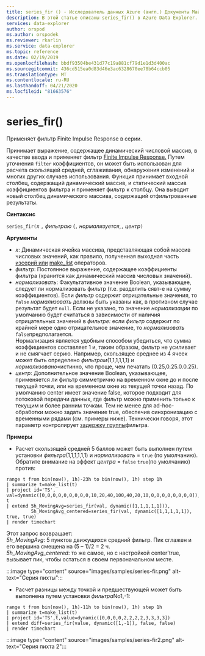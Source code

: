 ```yaml
---
title: series_fir () - Исследователь данных Azure (англ.) Документы Майкрософт
description: В этой статье описаны series_fir() в Azure Data Explorer.
services: data-explorer
author: orspod
ms.author: orspodek
ms.reviewer: rkarlin
ms.service: data-explorer
ms.topic: reference
ms.date: 02/19/2019
ms.openlocfilehash: bbdf93504be431d77c19a881cf79d1e1d3d400ac
ms.sourcegitcommit: 436cd515ea0d83d46e3ac6328670ee78b64ccb05
ms.translationtype: MT
ms.contentlocale: ru-RU
ms.lasthandoff: 04/21/2020
ms.locfileid: "81663576"
---
```

# <a name="series_fir"></a>series_fir()

Применяет фильтр Finite Impulse Response в серии.  

Принимает выражение, содержащее динамический числовой массив, в качестве ввода и применяет фильтр [Finite Impulse Response.](https://en.wikipedia.org/wiki/Finite_impulse_response) Путем уточнения `filter` коэффициентов, он может быть использован для расчета скользящей средней, сглаживания, обнаружения изменений и многих других случаев использования. Функция принимает входной столбец, содержащий динамический массив, и статический массив коэффициентов фильтра и применяет фильтр к столбцу. Она выводит новый столбец динамического массива, содержащий отфильтрованные результаты.  

**Синтаксис**

`series_fir(`*х* `,` *фильтраю* (`,` *нормализуется*,`,` *центр*`)`

**Аргументы**

* *x*: Динамическая ячейка массива, представляющая собой массив числовых значений, как правило, полученная выходная часть [изсерий или](make-seriesoperator.md) [make_list](makelist-aggfunction.md) операторов.
* *фильтр*: Постоянное выражение, содержащее коэффициенты фильтра (хранится как динамический массив числовых значений).
* *нормализовать*: Факультативное значение Boolean, указывающее, следует ли нормализовать фильтр (т.е. разделить сявт-е на сумму коэффициентов). Если *фильтр* содержит отрицательные значения, то `false` *нормализовать* должны быть указаны как, в противном случае результат будет `null`. Если не указано, то значение *нормализации* по умолчанию будет считаться в зависимости от наличия отрицательных значений в *фильтре:* если *фильтр* содержит по крайней мере одно отрицательное значение, то *нормализовать* `false`предполагается.  
Нормализация является удобным способом убедиться, что сумма коэффициентов составляет 1 и, таким образом, фильтр не усиливает и не смягчает серию. Например, скользящее среднее из 4 ячеек может быть определено *фильтром*(1,1,1,1,1,1) и *нормализовано*«истинно, что проще, чем печатать (0.25,0.25.0.0.25).
* *центр*: Дополнительное значение Boolean, указывающее, применяется ли фильтр симметрично на временном окне до и после текущей точки, или на временном окне из текущей точки назад. По умолчанию center имеет значение false, которое подходит для потоковой передачи данных, где фильтр можно применить только к текущим и более ранним точкам. Тем не менее для ad-hoc-обработки можно задать значение true, обеспечив синхронизацию с временными рядами (см. примеры ниже). Технически говоря, этот параметр контролирует [задержку группы](https://en.wikipedia.org/wiki/Group_delay_and_phase_delay)фильтра.

**Примеры**

* Расчет скользящей средней 5 баллов может быть выполнен путем установки *фильтра*(1,1,1,1,1,1) и *нормализовать* = `true` (по умолчанию). Обратите внимание на эффект *центра* = `false` `true`(по умолчанию) против:

```kusto
range t from bin(now(), 1h)-23h to bin(now(), 1h) step 1h
| summarize t=make_list(t)
| project id='TS', val=dynamic([0,0,0,0,0,0,0,0,0,10,20,40,100,40,20,10,0,0,0,0,0,0,0,0]), t
| extend 5h_MovingAvg=series_fir(val, dynamic([1,1,1,1,1])),
         5h_MovingAvg_centered=series_fir(val, dynamic([1,1,1,1,1]), true, true)
| render timechart
```

Этот запрос возвращает:  
*5h_MovingAvg*: 5 пунктов движущихся средний фильтр. Пик сглажен и его вершина смещена на (5 – 1)/2 = 2 ч.  
*5h_MovingAvg_centered*: то же самое, но с настройкой center'true, вызывает пик, чтобы остаться в своем первоначальном месте.

:::image type="content" source="images/samples/series-fir.png" alt-text="Серия пихты":::

* Расчет разницы между точкой и предшествующей может быть выполнена путем установки *фильтра*No1,-1:

```kusto
range t from bin(now(), 1h)-11h to bin(now(), 1h) step 1h
| summarize t=make_list(t)
| project id='TS',t,value=dynamic([0,0,0,0,2,2,2,2,3,3,3,3])
| extend diff=series_fir(value, dynamic([1,-1]), false, false)
| render timechart
```
:::image type="content" source="images/samples/series-fir2.png" alt-text="Серия пихта 2":::
